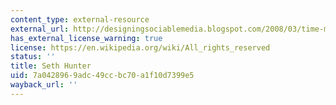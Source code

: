 ```yaml
---
content_type: external-resource
external_url: http://designingsociablemedia.blogspot.com/2008/03/time-memory-representation.html
has_external_license_warning: true
license: https://en.wikipedia.org/wiki/All_rights_reserved
status: ''
title: Seth Hunter
uid: 7a042896-9adc-49cc-bc70-a1f10d7399e5
wayback_url: ''
---
```

